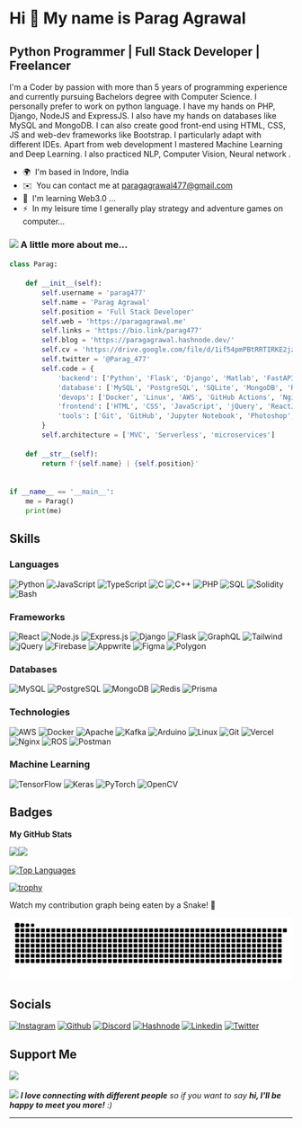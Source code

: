 Hi 👋 My name is Parag Agrawal
==============================

Python Programmer | Full Stack Developer | Freelancer
--------------------------------------------------

I'm a Coder by passion with more than 5 years of programming experience and currently pursuing Bachelors degree with Computer Science. I personally prefer to work on python language. I have my hands on PHP, Django, NodeJS and ExpressJS. I also have my hands on databases like MySQL and MongoDB. I can also create good front-end using HTML, CSS, JS and web-dev frameworks like Bootstrap. I particularly adapt with different IDEs. Apart from web development I mastered Machine Learning and Deep Learning. I also practiced NLP, Computer Vision, Neural network .

* 🌍  I'm based in Indore, India
* ✉️  You can contact me at [paragagrawal477@gmail.com](mailto:paragagrawal477@gmail.com)
* 🧠  I'm learning Web3.0 ...
* ⚡  In my leisure time I generally play strategy and adventure games on computer...

### <img src="https://media.giphy.com/media/VgCDAzcKvsR6OM0uWg/giphy.gif" width="50"> A little more about me...  
```python
class Parag:

    def __init__(self):
        self.username = 'parag477'
        self.name = 'Parag Agrawal'
        self.position = 'Full Stack Developer'
        self.web = 'https://paragagrawal.me'
        self.links = 'https://bio.link/parag477'
        self.blog = 'https://paragagrawal.hashnode.dev/'
        self.cv = 'https://drive.google.com/file/d/1if54pmPBtRRTIRKE2jzWPiLqy6N9J6sQ/view?usp=sharing'
        self.twitter = '@Parag_477'
        self.code = {
            'backend': ['Python', 'Flask', 'Django', 'Matlab', 'FastAPI', 'NodeJS', 'PHP', 'GraphQL', 'Axios', 'Firebase', 'Appwrite', 'Solidity'],
            'database': ['MySQL', 'PostgreSQL', 'SQLite', 'MongoDB', 'Redis', 'Kafka'],
            'devops': ['Docker', 'Linux', 'AWS', 'GitHub Actions', 'Nginx'],
            'frontend': ['HTML', 'CSS', 'JavaScript', 'jQuery', 'ReactJS', 'NextJS', 'Boostrap', 'TailwindCSS', 'MaterialUI'],
            'tools': ['Git', 'GitHub', 'Jupyter Notebook', 'Photoshop', 'Figma', 'Simulink'],
        }
        self.architecture = ['MVC', 'Serverless', 'microservices']

    def __str__(self):
        return f'{self.name} | {self.position}'


if __name__ == '__main__':
    me = Parag()
    print(me)


```

## Skills

### Languages

![Python](https://img.shields.io/badge/-Python-000?&logo=Python)
![JavaScript](https://img.shields.io/badge/-JavaScript-000?&logo=JavaScript)
![TypeScript](https://img.shields.io/badge/-TypeScript-000?&logo=TypeScript)
![C](https://img.shields.io/badge/-C-000?&logo=C)
![C++](https://img.shields.io/badge/-C++-000?&logo=c%2b%2b&logoColor=00599C)
![PHP](https://img.shields.io/badge/-PHP-000?&logo=PHP)
![SQL](https://img.shields.io/badge/-SQL-000?&logo=MySQL)
![Solidity](https://img.shields.io/badge/-Solidity-000?&logo=Solidity)
![Bash](https://img.shields.io/badge/-Bash-000?&logo=Shell)

### Frameworks

![React](https://img.shields.io/badge/-React-000?&logo=React)
![Node.js](https://img.shields.io/badge/-Node.js-000?&logo=node.js)
![Express.js](https://img.shields.io/badge/-ExpressJS-000?&logo=Express)
![Django](https://img.shields.io/badge/-Django-000?&logo=Django)
![Flask](https://img.shields.io/badge/-Flask-000?&logo=Flask)
![GraphQL](https://img.shields.io/badge/-GraphQL-000?&logo=GraphQL)
![Tailwind](https://img.shields.io/badge/-Tailwind-000?&logo=TailwindCSS)
![jQuery](https://img.shields.io/badge/-jQuery-000?&logo=jQuery)
![Firebase](https://img.shields.io/badge/-Firebase-000?&logo=Firebase)
![Appwrite](https://img.shields.io/badge/-Appwrite-000?&logo=Appwrite)
![Figma](https://img.shields.io/badge/-Figma-000?&logo=Figma)
![Polygon](https://img.shields.io/badge/-Polygon-000?&logo=Polygon)


### Databases

![MySQL](https://img.shields.io/badge/-MySQL-000?&logo=mysql)
![PostgreSQL](https://img.shields.io/badge/-PostgreSQL-000?&logo=PostgreSQL)
![MongoDB](https://img.shields.io/badge/-MongoDB-000?&logo=MongoDB)
![Redis](https://img.shields.io/badge/-Redis-000?&logo=Redis)
![Prisma](https://img.shields.io/badge/-Prisma-000?&logo=Prisma)


### Technologies

![AWS](https://img.shields.io/badge/-AWS-000?&logo=Amazon-AWS&logoColor=F90)
![Docker](https://img.shields.io/badge/-Docker-000?&logo=Docker)
![Apache](https://img.shields.io/badge/-Apache-000?&logo=Apache)
![Kafka](https://img.shields.io/badge/-Kafka-000?&logo=ApacheKafka)
![Arduino](https://img.shields.io/badge/-Arduino-000?&logo=Arduino)
![Linux](https://img.shields.io/badge/-Linux-000?&logo=Linux)
![Git](https://img.shields.io/badge/-Git-000?&logo=Git)
![Vercel](https://img.shields.io/badge/-Vercel-000?&logo=Vercel)
![Nginx](https://img.shields.io/badge/-Nginx-000?&logo=Nginx)
![ROS](https://img.shields.io/badge/-ROS-000?&logo=ROS)
![Postman](https://img.shields.io/badge/-Postman-000?&logo=Postman)


### Machine Learning

![TensorFlow](https://img.shields.io/badge/-TensorFlow-000?&logo=TensorFlow)
![Keras](https://img.shields.io/badge/-Keras-000?&logo=Keras)
![PyTorch](https://img.shields.io/badge/-PyTorch-000?&logo=PyTorch)
![OpenCV](https://img.shields.io/badge/-ComputerVision-000?&logo=Opencv)

<!-- 
### Full Stack Projects

[![](https://img.shields.io/badge/-🧬%20My%20Website-000)](https://github.com/adamalston/v2)
[![](https://img.shields.io/badge/-🦠%20COVID‑19%20Dashboard-000)](https://github.com/adamalston/COVID-19-Dashboard)
[![](https://img.shields.io/badge/-📝%20Summarizer-000)](https://github.com/adamalston/Summarizer)
[![](https://img.shields.io/badge/-🔬%20Overwatch-000)](https://github.com/adamalston/overwatch)
[![](https://img.shields.io/badge/-🛰%20KubeSat-000)](https://github.com/adamalston/kubesat)
[![](https://img.shields.io/badge/-🔊%20Voice%20Poker-000)](https://github.com/adamalston/Poker)
[![](https://img.shields.io/badge/-🗺%20PokémonGo%20Map-000)](https://github.com/adamalston/PokemonGo-Map)
-->

## Badges

<b>My GitHub Stats</b>

<a href="https://www.adamalston.com/"><img height="137px" src="https://github-readme-stats.vercel.app/api?username=parag477&hide_title=true&hide_border=true&show_icons=true&include_all_commits=true&count_private=true&line_height=21&text_color=000&icon_color=000&bg_color=0,ea6161,ffc64d,fffc4d,52fa5a&theme=graywhite" /><!-- wi*quL3fcV --><img height="137px" src="https://github-readme-stats.vercel.app/api/top-langs/?username=parag477&hide=html&hide_title=true&hide_border=true&layout=compact&langs_count=6&exclude_repo=comp426,Redventures-Movie-Quotes&text_color=000&icon_color=fff&bg_color=0,52fa5a,4dfcff,c64dff&theme=graywhite" /></a>


<a href="https://github.com/parag477" align="left"><img src="https://github-readme-stats.vercel.app/api/top-langs/?username=parag477&langs_count=10&title_color=0891b2&text_color=ffffff&icon_color=0891b2&bg_color=1c1917&hide_border=true&locale=en&custom_title=Top%20%Languages" alt="Top Languages" /></a>


[![trophy](https://github-profile-trophy.vercel.app/?username=parag477&theme=onedark)](https://github.com/ryo-ma/github-profile-trophy)


Watch my contribution graph being eaten by a Snake! 🐍

![Watch my contribution graph being eaten by a Snake!](https://raw.githubusercontent.com/parag477/parag477/main/snake.svg)

## Socials
[![Instagram](https://img.shields.io/badge/-Instagram-000?&logo=Instagram)](https://www.instagram.com/parag_codes/)
[![Github](https://img.shields.io/badge/-Github-000?&logo=Github)](https://github.com/parag477)
[![Discord](https://img.shields.io/badge/-Discord-000?&logo=Discord)](https://discord.com/users/DevHacker#0961)
[![Hashnode](https://img.shields.io/badge/-Hashnode-000?&logo=Hashnode)](https://paragagrawal.hashnode.dev/)
[![Linkedin](https://img.shields.io/badge/-Linkedin-000?&logo=Linkedin)](https://www.linkedin.com/in/parag-agrawal-101892202/)
[![Twitter](https://img.shields.io/badge/-Twitter-000?&logo=Twitter)](https://twitter.com/Parag_477)


## Support Me

<a href="https://www.buymeacoffee.com/parag477"><img src="https://cdn.buymeacoffee.com/buttons/v2/default-yellow.png" width="200" /></a>


<img src="https://media.giphy.com/media/LnQjpWaON8nhr21vNW/giphy.gif" width="60"> <em><b>I love connecting with different people</b> so if you want to say <b>hi, I'll be happy to meet you more!</b> :)</em>

---
